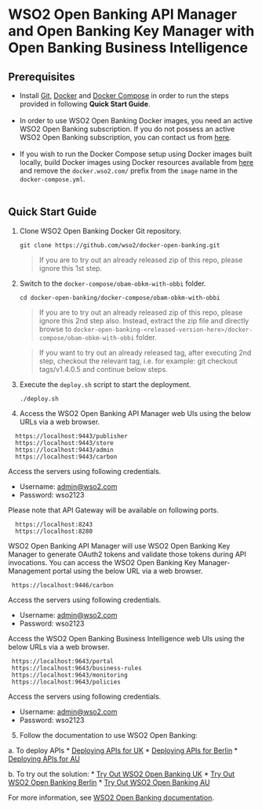 # WSO2 Open Banking API Manager and Open Banking Key Manager with Open Banking Business Intelligence
 

## Prerequisites

 * Install [Git](https://git-scm.com/book/en/v2/Getting-Started-Installing-Git), [Docker](https://www.docker.com/get-docker) and [Docker Compose](https://docs.docker.com/compose/install/#install-compose)
   in order to run the steps provided in following **Quick Start Guide**. <br><br>
 * In order to use WSO2 Open Banking Docker images, you need an active WSO2 Open Banking subscription. If you do not possess an active WSO2
   Open Banking subscription, you can contact us from [here](https://wso2.com/solutions/financial/open-banking/).<br><br>
 * If you wish to run the Docker Compose setup using Docker images built locally, build Docker images using Docker resources available from [here](../../dockerfiles/) and remove the `docker.wso2.com/` prefix from the `image` name in the `docker-compose.yml`. <br><br>
    
## Quick Start Guide

1. Clone WSO2 Open Banking Docker Git repository.

    ```
    git clone https://github.com/wso2/docker-open-banking.git
    ```
    > If you are to try out an already released zip of this repo, please ignore this 1st step. 

2. Switch to the `docker-compose/obam-obkm-with-obbi` folder.

    ```
    cd docker-open-banking/docker-compose/obam-obkm-with-obbi
    ```
    > If you are to try out an already released zip of this repo, please ignore this 2nd step also. 
     Instead, extract the zip file and directly browse to `docker-open-banking-<released-version-here>/docker-compose/obam-obkm-with-obbi` folder. 
     
    > If you want to try out an already released tag, after executing 2nd step, checkout the relevant tag, 
     i.e. for example: git checkout tags/v1.4.0.5 and continue below steps.

3. Execute the `deploy.sh` script to start the deployment.
   ```
   ./deploy.sh
   ```

4. Access the WSO2 Open Banking API Manager web UIs using the below URLs via a web browser.

 ```
   https://localhost:9443/publisher
   https://localhost:9443/store
   https://localhost:9443/admin
   https://localhost:9443/carbon
 ```
 
 Access the servers using following credentials.
    
 * Username: admin@wso2.com <br>
 * Password: wso2123
 
 Please note that API Gateway will be available on following ports.
  ```
    https://localhost:8243
    https://localhost:8280
  ```

 WSO2 Open Banking API Manager will use WSO2 Open Banking Key Manager to generate OAuth2 tokens and validate those tokens during API invocations. You can access the WSO2 Open Banking Key Manager-Management portal using the below URL via a web browser.

  ```
   https://localhost:9446/carbon
  ```
 
 Access the servers using following credentials.
    
 * Username: admin@wso2.com <br>
 * Password: wso2123

 Access the WSO2 Open Banking Business Intelligence web UIs using the below URLs via a web browser.

  ```
   https://localhost:9643/portal
   https://localhost:9643/business-rules
   https://localhost:9643/monitoring
   https://localhost:9643/policies
  ```
 
 Access the servers using following credentials.
    
 * Username: admin@wso2.com <br>
 * Password: wso2123

5. Follow the documentation to use WSO2 Open Banking:

a. To deploy APIs
    * [Deploying APIs for UK](https://docs.wso2.com/display/OB150/Deploying+APIs+for+UK)
    * [Deploying APIs for Berlin](https://docs.wso2.com/display/OB150/Deploying+APIs+for+Berlin)
    * [Deploying APIs for AU](https://docs.wso2.com/display/OB150/Try+Local+Setup+for+AU#TryLocalSetupforAU-ConfiguringAPIs)

b. To try out the solution:
    * [Try Out WSO2 Open Banking UK](https://docs.wso2.com/display/OB150/Try+Out+WSO2+Open+Banking+UK)
    * [Try Out WSO2 Open Banking Berlin](https://docs.wso2.com/display/OB150/Try+Out+WSO2+Open+Banking+Berlin?src=sidebar)
    * [Try Out WSO2 Open Banking AU](https://docs.wso2.com/display/OB150/Try+Out+WSO2+Open+Banking+Au)

For more information, see [WSO2 Open Banking documentation](https://docs.wso2.com/display/OB150).
